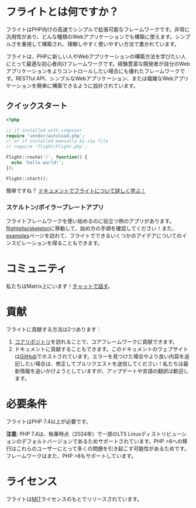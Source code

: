 # フライトとは何ですか？

フライトはPHP向けの高速でシンプルで拡張可能なフレームワークです。非常に汎用性があり、どんな種類のWebアプリケーションでも構築に使えます。シンプルさを重視して構築され、理解しやすく使いやすい方法で書かれています。

フライトは、PHPに新しい人やWebアプリケーションの構築方法を学びたい人にとって最適な初心者向けフレームワークです。経験豊富な開発者が自分のWebアプリケーションをよりコントロールしたい場合にも優れたフレームワークです。RESTful API、シンプルなWebアプリケーション、または複雑なWebアプリケーションを簡単に構築できるように設計されています。

## クイックスタート

```php
<?php

// if installed with composer
require 'vendor/autoload.php';
// or if installed manually by zip file
// require 'flight/Flight.php';

Flight::route('/', function() {
  echo 'hello world!';
});

Flight::start();
```

簡単ですね？ [ドキュメントでフライトについて詳しく学ぶ！](learn)

### スケルトン/ボイラープレートアプリ

フライトフレームワークを使い始めるのに役立つ例のアプリがあります。[flightphp/skeleton](https://github.com/flightphp/skeleton)に移動して、始め方の手順を確認してください！また、[examples](examples)ページを訪れて、フライトでできるいくつかのアイデアについてのインスピレーションを得ることもできます。

# コミュニティ

私たちはMatrix上にいます！[チャットで話す](https://matrix.to/#/#flight-php-framework:matrix.org)。

# 貢献

フライトに貢献する方法は2つあります：

1. [コアリポジトリ](https://github.com/flightphp/core)を訪れることで、コアフレームワークに貢献できます。
1. ドキュメントに貢献することもできます。このドキュメントのウェブサイトは[GitHub](https://github.com/flightphp/docs)でホストされています。エラーを見つけた場合やより良い内容を追記したい場合は、修正してプルリクエストを送信してください！私たちは最新情報を追いかけようとしていますが、アップデートや言語の翻訳は歓迎します。

# 必要条件

フライトはPHP 7.4以上が必要です。

**注意:** PHP 7.4は、執筆時点（2024年）で一部のLTS Linuxディストリビューションのデフォルトバージョンであるためサポートされています。PHP >8への移行はこれらのユーザーにとって多くの問題を引き起こす可能性があるためです。フレームワークはまた、PHP >8もサポートしています。

# ライセンス

フライトは[MIT](https://github.com/flightphp/core/blob/master/LICENSE)ライセンスのもとでリリースされています。
